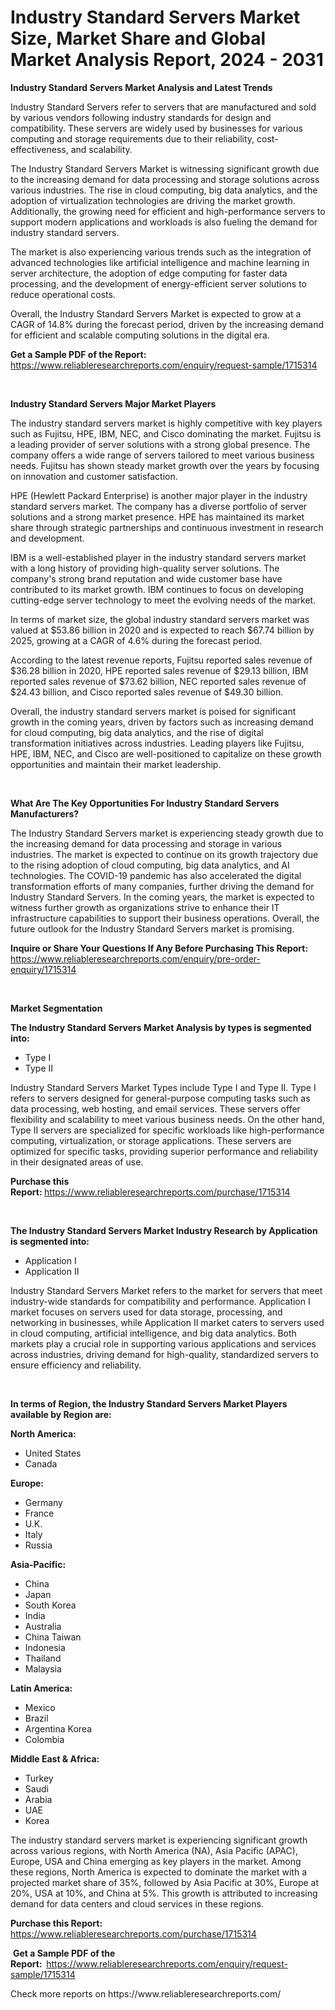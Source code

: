 <p><h1>Industry Standard Servers Market Size, Market Share and Global Market Analysis Report, 2024 - 2031</h1></p><p><strong>Industry Standard Servers Market Analysis and Latest Trends</strong></p>
<p><p>Industry Standard Servers refer to servers that are manufactured and sold by various vendors following industry standards for design and compatibility. These servers are widely used by businesses for various computing and storage requirements due to their reliability, cost-effectiveness, and scalability.</p><p>The Industry Standard Servers Market is witnessing significant growth due to the increasing demand for data processing and storage solutions across various industries. The rise in cloud computing, big data analytics, and the adoption of virtualization technologies are driving the market growth. Additionally, the growing need for efficient and high-performance servers to support modern applications and workloads is also fueling the demand for industry standard servers.</p><p>The market is also experiencing various trends such as the integration of advanced technologies like artificial intelligence and machine learning in server architecture, the adoption of edge computing for faster data processing, and the development of energy-efficient server solutions to reduce operational costs.</p><p>Overall, the Industry Standard Servers Market is expected to grow at a CAGR of 14.8% during the forecast period, driven by the increasing demand for efficient and scalable computing solutions in the digital era.</p></p>
<p><strong>Get a Sample PDF of the Report:&nbsp;</strong> <a href="https://www.reliableresearchreports.com/enquiry/request-sample/1715314">https://www.reliableresearchreports.com/enquiry/request-sample/1715314</a></p>
<p>&nbsp;</p>
<p><strong>Industry Standard Servers Major Market Players</strong></p>
<p><p>The industry standard servers market is highly competitive with key players such as Fujitsu, HPE, IBM, NEC, and Cisco dominating the market. Fujitsu is a leading provider of server solutions with a strong global presence. The company offers a wide range of servers tailored to meet various business needs. Fujitsu has shown steady market growth over the years by focusing on innovation and customer satisfaction.</p><p>HPE (Hewlett Packard Enterprise) is another major player in the industry standard servers market. The company has a diverse portfolio of server solutions and a strong market presence. HPE has maintained its market share through strategic partnerships and continuous investment in research and development.</p><p>IBM is a well-established player in the industry standard servers market with a long history of providing high-quality server solutions. The company's strong brand reputation and wide customer base have contributed to its market growth. IBM continues to focus on developing cutting-edge server technology to meet the evolving needs of the market.</p><p>In terms of market size, the global industry standard servers market was valued at $53.86 billion in 2020 and is expected to reach $67.74 billion by 2025, growing at a CAGR of 4.6% during the forecast period.</p><p>According to the latest revenue reports, Fujitsu reported sales revenue of $36.28 billion in 2020, HPE reported sales revenue of $29.13 billion, IBM reported sales revenue of $73.62 billion, NEC reported sales revenue of $24.43 billion, and Cisco reported sales revenue of $49.30 billion.</p><p>Overall, the industry standard servers market is poised for significant growth in the coming years, driven by factors such as increasing demand for cloud computing, big data analytics, and the rise of digital transformation initiatives across industries. Leading players like Fujitsu, HPE, IBM, NEC, and Cisco are well-positioned to capitalize on these growth opportunities and maintain their market leadership.</p></p>
<p>&nbsp;</p>
<p><strong>What Are The Key Opportunities For Industry Standard Servers Manufacturers?</strong></p>
<p><p>The Industry Standard Servers market is experiencing steady growth due to the increasing demand for data processing and storage in various industries. The market is expected to continue on its growth trajectory due to the rising adoption of cloud computing, big data analytics, and AI technologies. The COVID-19 pandemic has also accelerated the digital transformation efforts of many companies, further driving the demand for Industry Standard Servers. In the coming years, the market is expected to witness further growth as organizations strive to enhance their IT infrastructure capabilities to support their business operations. Overall, the future outlook for the Industry Standard Servers market is promising.</p></p>
<p><strong>Inquire or Share Your Questions If Any Before Purchasing This Report:</strong> <a href="https://www.reliableresearchreports.com/enquiry/pre-order-enquiry/1715314">https://www.reliableresearchreports.com/enquiry/pre-order-enquiry/1715314</a></p>
<p>&nbsp;</p>
<p><strong>Market Segmentation</strong></p>
<p><strong>The Industry Standard Servers Market Analysis by types is segmented into:</strong></p>
<p><ul><li>Type I</li><li>Type II</li></ul></p>
<p><p>Industry Standard Servers Market Types include Type I and Type II. Type I refers to servers designed for general-purpose computing tasks such as data processing, web hosting, and email services. These servers offer flexibility and scalability to meet various business needs. On the other hand, Type II servers are specialized for specific workloads like high-performance computing, virtualization, or storage applications. These servers are optimized for specific tasks, providing superior performance and reliability in their designated areas of use.</p></p>
<p><strong>Purchase this Report:&nbsp;</strong><a href="https://www.reliableresearchreports.com/purchase/1715314">https://www.reliableresearchreports.com/purchase/1715314</a></p>
<p>&nbsp;</p>
<p><strong>The Industry Standard Servers Market Industry Research by Application is segmented into:</strong></p>
<p><ul><li>Application I</li><li>Application II</li></ul></p>
<p><p>Industry Standard Servers Market refers to the market for servers that meet industry-wide standards for compatibility and performance. Application I market focuses on servers used for data storage, processing, and networking in businesses, while Application II market caters to servers used in cloud computing, artificial intelligence, and big data analytics. Both markets play a crucial role in supporting various applications and services across industries, driving demand for high-quality, standardized servers to ensure efficiency and reliability.</p></p>
<p>&nbsp;</p>
<p><strong>In terms of Region, the Industry Standard Servers Market Players available by Region are:</strong></p>
<p>
    <p> <strong> North America: </strong>
        <ul>
            <li>United States</li>
            <li>Canada</li>
        </ul>
        </p> 
    <p> <strong> Europe: </strong>
        <ul>
            <li>Germany</li>
            <li>France</li>
            <li>U.K.</li>
            <li>Italy</li>
            <li>Russia</li>
        </ul>
        </p> 
    <p> <strong> Asia-Pacific: </strong>
        <ul>
            <li>China</li>
            <li>Japan</li>
            <li>South Korea</li>
            <li>India</li>
            <li>Australia</li>
            <li>China Taiwan</li>
            <li>Indonesia</li>
            <li>Thailand</li>
            <li>Malaysia</li>
        </ul>
        </p> 
    <p> <strong> Latin America: </strong>
        <ul>
            <li>Mexico</li>
            <li>Brazil</li>
            <li>Argentina Korea</li>
            <li>Colombia</li>
        </ul>
        </p> 
    <p> <strong> Middle East & Africa: </strong>
        <ul>
            <li>Turkey</li>
            <li>Saudi</li>
            <li>Arabia</li>
            <li>UAE</li>
            <li>Korea</li>
        </ul>
    </p>
    </p>
<p><p>The industry standard servers market is experiencing significant growth across various regions, with North America (NA), Asia Pacific (APAC), Europe, USA and China emerging as key players in the market. Among these regions, North America is expected to dominate the market with a projected market share of 35%, followed by Asia Pacific at 30%, Europe at 20%, USA at 10%, and China at 5%. This growth is attributed to increasing demand for data centers and cloud services in these regions.</p></p>
<p><strong>Purchase this Report: </strong><a href="https://www.reliableresearchreports.com/purchase/1715314">https://www.reliableresearchreports.com/purchase/1715314</a></p>
<p>&nbsp;<strong>Get a Sample PDF of the Report:&nbsp;&nbsp;</strong><a href="https://www.reliableresearchreports.com/enquiry/request-sample/1715314">https://www.reliableresearchreports.com/enquiry/request-sample/1715314</a></p>
<p><strong></strong></p>
<p>Check more reports on https://www.reliableresearchreports.com/</p>